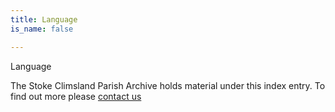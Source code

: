 ```yaml
---
title: Language
is_name: false

---
```


Language


The Stoke Climsland Parish Archive holds material under this index entry. To find out more please [contact us](/contact/)
